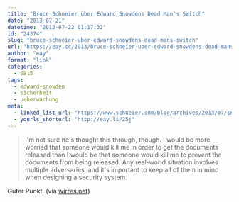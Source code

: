 ```yaml
---
title: "Bruce Schneier über Edward Snowdens Dead Man's Switch"
date: "2013-07-21"
datetime: "2013-07-22 01:17:32"
id: "24374"
slug: "bruce-schneier-uber-edward-snowdens-dead-mans-switch"
url: "https://eay.cc/2013/bruce-schneier-uber-edward-snowdens-dead-mans-switch/"
author: "eay"
format: "link"
categories:
  - 0815
tags:
  - edward-snowden
  - sicherheit
  - ueberwachung
meta:
  - linked_list_url: "https://www.schneier.com/blog/archives/2013/07/snowdens_dead_m.html"
  - yourls_shorturl: "http://eay.li/25j"
---
```


> I'm not sure he's thought this through, though. I would be more worried that someone would kill me in order to get the documents released than I would be that someone would kill me to prevent the documents from being released. Any real-world situation involves multiple adversaries, and it's important to keep all of them in mind when designing a security system.

Guter Punkt. (via [wirres.net](http://wirres.net/article/articleview/6811/1/6/#link-6327))
